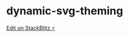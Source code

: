 # dynamic-svg-theming

[Edit on StackBlitz ⚡️](https://stackblitz.com/edit/stackblitz-starters-qk6w3g)
